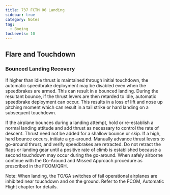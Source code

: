 ```yaml
---
title: 737 FCTM 06 Landing
sidebar: true
category: Notes
tag:
  - Boeing
tocLevels: 10
---
```


## Flare and Touchdown

### Bounced Landing Recovery

If higher than idle thrust is maintained through initial touchdown, the automatic speedbrake deployment may be disabled even when the speedbrakes are armed. This can result in a bounced landing. During the resultant bounce, if the thrust levers are then retarded to idle, automatic speedbrake deployment can occur. This results in a loss of lift and nose up pitching moment which can result in a tail strike or hard landing on a subsequent touchdown.

If the airplane bounces during a landing attempt, hold or re-establish a normal landing attitude and add thrust as necessary to control the rate of descent. Thrust need not be added for a shallow bounce or skip. If a high, hard bounce occurs, initiate a go-around. Manually advance thrust levers to go-around thrust, and verify speedbrakes are retracted. Do not retract the flaps or landing gear until a positive rate of climb is established because a second touchdown may occur during the go-around. When safely airborne continue with the Go-Around and Missed Approach procedure as prescribed in the FCOM/QRH.

Note: When landing, the TO/GA switches of fail operational airplanes are inhibited near touchdown and on the ground. Refer to the FCOM, Automatic Flight chapter for details.

<AudioPlayer src= "/Boeing/737FCTM06/If higher than idle thrust is maintained.mp3"></AudioPlayer>
